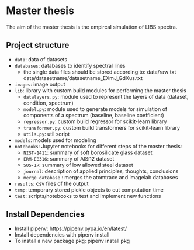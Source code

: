 # Master thesis
The aim of the master thesis is the empircal simulation of LIBS spectra.

## Project structure
* ``data``: data of datasets
* ``databases``: databases to identify spectral lines
  * the single data files should be stored according to: data/raw txt data/datasetname/datasetname_EXmJ_GdXus.txt
* ``images``: image output
* ``lib``: library with custom build modules for performing the master thesis
  * ``datalayers.py``: module used to represent the layers of data (dataset, condition, spectrum)
  * ``model.py``: module used to generate models for simulation of components of a spectrum (baseline, baseline coefficient)
  * ``regressor.py``: custom build regressor for scikit-learn library
  * ``transformer.py``: custom build transformers for scikit-learn library
  * ``utils.py``: util script
* ``models``: models used for modeling
* ``notebooks``: Jupyter notebooks for different steps of the master thesis:
  * ``NIST-1411``: summary of soft borosilicate glass dataset
  * ``ERM-EB316``: summary of AlSi12 dataset
  * ``SUS-1R``: summary of low allowed steel dataset
  * ``journal``: description of applied principles, thoughts, conclusions
  * ``merge_database`` : merges the atomtrace and imagelab databases
* ``results``: csv files of the output
* ``temp``: temporary stored pickle objects to cut computation time
* ``test``: scripts/notebooks to test and implement new functions

## Install Dependencies
* Install pipenv: https://pipenv.pypa.io/en/latest/
* Install dependencies with pipenv install
* To install a new package pkg: pipenv install pkg
